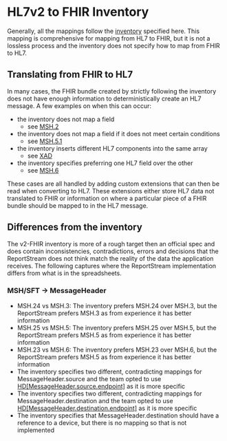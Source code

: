 # HL7v2 to FHIR Inventory

Generally, all the mappings follow
the [inventory](https://docs.google.com/spreadsheets/d/1PaFYPSSq4oplTvw_4OgOn6h2Bs_CMvCAU9CqC4tPBgk/edit#gid=484860251)
specified here. This mapping is comprehensive for mapping from HL7 to FHIR, but it is not a lossless process and the
inventory does not specify how to map from FHIR to HL7.

## Translating from FHIR to HL7

In many cases, the FHIR bundle created by strictly following the inventory does not have enough information to
deterministically
create an HL7 message. A few examples on when this can occur:

-   the inventory does not map a field
    -   see [MSH.2](https://docs.google.com/spreadsheets/d/13pgda5xl-PwCgB9j0axyymwwv7RJVcrIzY8Ah1y1Y1M/edit#gid=0&range=J4)
-   the inventory does not map a field if it does not meet certain conditions
    -   see [MSH.5.1](https://docs.google.com/spreadsheets/d/18o2QLSHQPkRr1S0vax7G4tuuXQnhE9wJl0n1kjupS7U/edit#gid=0&range=G3)
-   the inventory inserts different HL7 components into the same array
    -   see [XAD](https://docs.google.com/spreadsheets/d/1hSTEur557TIKPEKZRoprVw-uNpw12JZtri-iQsc4uQ0/edit#gid=0&range=J4)
-   the inventory specifies preferring one HL7 field over the other
    -   see [MSH.6](https://docs.google.com/spreadsheets/d/13pgda5xl-PwCgB9j0axyymwwv7RJVcrIzY8Ah1y1Y1M/edit#gid=0&range=G11)

These cases are all handled by adding custom extensions that can then be read when converting to HL7. These extensions either store
HL7 data not translated to FHIR or information on where a particular piece of a FHIR bundle should be mapped to in the HL7 message.

## Differences from the inventory

The v2-FHIR inventory is more of a rough target then an official spec and does contain inconsistencies, contradictions, errors and decisions
that the ReportStream does not think match the reality of the data the application receives. The following captures where the ReportStream
implementation differs from what is in the spreadsheets.

### MSH/SFT -> MessageHeader

-   MSH.24 vs MSH.3: The inventory prefers MSH.24 over MSH.3, but the ReportStream prefers MSH.3 as from experience it has better information
-   MSH.25 vs MSH.5: The inventory prefers MSH.25 over MSH.5, but the ReportStream prefers MSH.5 as from experience it has better information
-   MSH.23 vs MSH.6: The inventory prefers MSH.23 over MSH.6, but the ReportStream prefers MSH.5 as from experience it has better information
-   The inventory specifies two different, contradicting mappings for MessageHeader.source and the team opted to use [HD[MessageHeader.source.endpoint]](https://docs.google.com/spreadsheets/d/18o2QLSHQPkRr1S0vax7G4tuuXQnhE9wJl0n1kjupS7U/edit#gid=0) as it is more specific
-   The inventory specifies two different, contradicting mappings for MessageHeader.destination and the team opted to use [HD[MessageHeader.destination.endpoint]](https://docs.google.com/spreadsheets/d/1T99UdnCSjoGpbamAvfVEZMDN5wKRtc0gUlWZ0ufRd6c/edit#gid=0) as it is more specific
-   The inventory specifies that MessageHeader.destination should have a reference to a device, but there is no mapping so that is not implemented
